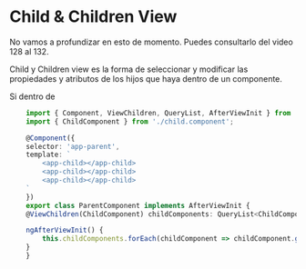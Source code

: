 # Child & Children View
No vamos a profundizar en esto de momento. Puedes consultarlo del video 128 al 132.

Child y Children view es la forma de seleccionar y modificar las propiedades y atributos de los hijos que haya dentro de un componente.

Si dentro de

```typescript
    import { Component, ViewChildren, QueryList, AfterViewInit } from '@angular/core';
    import { ChildComponent } from './child.component';

    @Component({
    selector: 'app-parent',
    template: `
        <app-child></app-child>
        <app-child></app-child>
        <app-child></app-child>
    `
    })
    export class ParentComponent implements AfterViewInit {
    @ViewChildren(ChildComponent) childComponents: QueryList<ChildComponent>;

    ngAfterViewInit() {
        this.childComponents.forEach(childComponent => childComponent.greet());
    }
    }
```